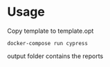# Usage

Copy template to template.opt

```
docker-compose run cypress
```

output folder contains the reports
